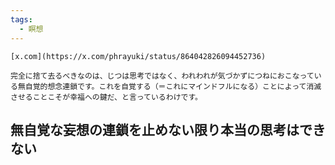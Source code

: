 ```yaml
---
tags:
  - 瞑想
---
```

	[x.com](https://x.com/phrayuki/status/864042826094452736)

```
完全に捨て去るべきなのは、じつは思考ではなく、われわれが気づかずにつねにおこなっている無自覚的想念連鎖です。これを自覚する（＝これにマインドフルになる）ことによって消滅させることこそが幸福への鍵だ、と言っているわけです。
```

## 無自覚な妄想の連鎖を止めない限り本当の思考はできない


